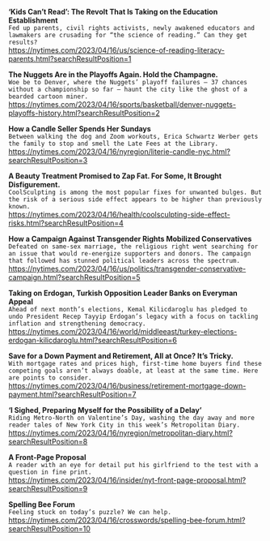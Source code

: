 **‘Kids Can’t Read’: The Revolt That Is Taking on the Education Establishment**\
`Fed up parents, civil rights activists, newly awakened educators and lawmakers are crusading for “the science of reading.” Can they get results?`\
https://nytimes.com/2023/04/16/us/science-of-reading-literacy-parents.html?searchResultPosition=1

**The Nuggets Are in the Playoffs Again. Hold the Champagne.**\
`Woe be to Denver, where the Nuggets’ playoff failures — 37 chances without a championship so far — haunt the city like the ghost of a bearded cartoon miner.`\
https://nytimes.com/2023/04/16/sports/basketball/denver-nuggets-playoffs-history.html?searchResultPosition=2

**How a Candle Seller Spends Her Sundays**\
`Between walking the dog and Zoom workouts, Erica Schwartz Werber gets the family to stop and smell the Late Fees at the Library.`\
https://nytimes.com/2023/04/16/nyregion/literie-candle-nyc.html?searchResultPosition=3

**A Beauty Treatment Promised to Zap Fat. For Some, It Brought Disfigurement.**\
`CoolSculpting is among the most popular fixes for unwanted bulges. But the risk of a serious side effect appears to be higher than previously known.`\
https://nytimes.com/2023/04/16/health/coolsculpting-side-effect-risks.html?searchResultPosition=4

**How a Campaign Against Transgender Rights Mobilized Conservatives**\
`Defeated on same-sex marriage, the religious right went searching for an issue that would re-energize supporters and donors. The campaign that followed has stunned political leaders across the spectrum.`\
https://nytimes.com/2023/04/16/us/politics/transgender-conservative-campaign.html?searchResultPosition=5

**Taking on Erdogan, Turkish Opposition Leader Banks on Everyman Appeal**\
`Ahead of next month’s elections, Kemal Kilicdaroglu has pledged to undo President Recep Tayyip Erdogan’s legacy with a focus on tackling inflation and strengthening democracy.`\
https://nytimes.com/2023/04/16/world/middleeast/turkey-elections-erdogan-kilicdaroglu.html?searchResultPosition=6

**Save for a Down Payment and Retirement, All at Once? It’s Tricky.**\
`With mortgage rates and prices high, first-time home buyers find these competing goals aren’t always doable, at least at the same time. Here are points to consider.`\
https://nytimes.com/2023/04/16/business/retirement-mortgage-down-payment.html?searchResultPosition=7

**‘I Sighed, Preparing Myself for the Possibility of a Delay’**\
`Riding Metro-North on Valentine’s Day, washing the day away and more reader tales of New York City in this week’s Metropolitan Diary.`\
https://nytimes.com/2023/04/16/nyregion/metropolitan-diary.html?searchResultPosition=8

**A Front-Page Proposal**\
`A reader with an eye for detail put his girlfriend to the test with a question in fine print.`\
https://nytimes.com/2023/04/16/insider/nyt-front-page-proposal.html?searchResultPosition=9

**Spelling Bee Forum**\
`Feeling stuck on today’s puzzle? We can help.`\
https://nytimes.com/2023/04/16/crosswords/spelling-bee-forum.html?searchResultPosition=10


